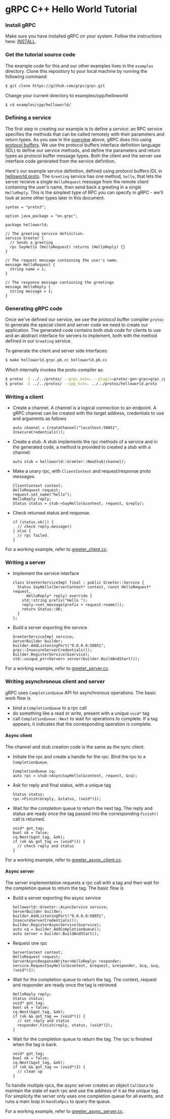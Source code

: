 # gRPC C++ Hello World Tutorial

### Install gRPC
Make sure you have installed gRPC on your system. Follow the instructions here:
[INSTALL](../../../INSTALL).

### Get the tutorial source code

The example code for this and our other examples lives in the `examples`
directory. Clone this repository to your local machine by running the
following command:


```sh
$ git clone https://github.com/grpc/grpc.git
```

Change your current directory to examples/cpp/helloworld

```sh
$ cd examples/cpp/helloworld/
```

### Defining a service

The first step in creating our example is to define a *service*: an RPC
service specifies the methods that can be called remotely with their parameters
and return types. As you saw in the
[overview](#protocolbuffers) above, gRPC does this using [protocol
buffers](https://developers.google.com/protocol-buffers/docs/overview). We
use the protocol buffers interface definition language (IDL) to define our
service methods, and define the parameters and return
types as protocol buffer message types. Both the client and the
server use interface code generated from the service definition.

Here's our example service definition, defined using protocol buffers IDL in
[helloworld.proto](../../protos/helloworld.proto). The `Greeting`
service has one method, `hello`, that lets the server receive a single
`HelloRequest`
message from the remote client containing the user's name, then send back
a greeting in a single `HelloReply`. This is the simplest type of RPC you
can specify in gRPC - we'll look at some other types later in this document.

```
syntax = "proto3";

option java_package = "ex.grpc";

package helloworld;

// The greeting service definition.
service Greeter {
  // Sends a greeting
  rpc SayHello (HelloRequest) returns (HelloReply) {}
}

// The request message containing the user's name.
message HelloRequest {
  string name = 1;
}

// The response message containing the greetings
message HelloReply {
  string message = 1;
}

```

<a name="generating"></a>
### Generating gRPC code

Once we've defined our service, we use the protocol buffer compiler
`protoc` to generate the special client and server code we need to create
our application. The generated code contains both stub code for clients to
use and an abstract interface for servers to implement, both with the method
defined in our `Greeting` service.

To generate the client and server side interfaces:

```sh
$ make helloworld.grpc.pb.cc helloworld.pb.cc
```
Which internally invokes the proto-compiler as:

```sh
$ protoc -I ../../protos/ --grpc_out=. --plugin=protoc-gen-grpc=grpc_cpp_plugin ../../protos/helloworld.proto
$ protoc -I ../../protos/ --cpp_out=. ../../protos/helloworld.proto
```

### Writing a client

- Create a channel. A channel is a logical connection to an endpoint. A gRPC
  channel can be created with the target address, credentials to use and
  arguments as follows

    ```
    auto channel = CreateChannel("localhost:50051", InsecureCredentials());
    ```

- Create a stub. A stub implements the rpc methods of a service and in the
  generated code, a method is provided to created a stub with a channel:

    ```
    auto stub = helloworld::Greeter::NewStub(channel);
    ```

- Make a unary rpc, with `ClientContext` and request/response proto messages.

    ```
    ClientContext context;
    HelloRequest request;
    request.set_name("hello");
    HelloReply reply;
    Status status = stub->SayHello(&context, request, &reply);
    ```

- Check returned status and response.

    ```
    if (status.ok()) {
      // check reply.message()
    } else {
      // rpc failed.
    }
    ```

For a working example, refer to [greeter_client.cc](greeter_client.cc).

### Writing a server

- Implement the service interface

    ```
    class GreeterServiceImpl final : public Greeter::Service {
      Status SayHello(ServerContext* context, const HelloRequest* request,
          HelloReply* reply) override {
        std::string prefix("Hello ");
        reply->set_message(prefix + request->name());
        return Status::OK;
      }
    };

    ```

- Build a server exporting the service

    ```
    GreeterServiceImpl service;
    ServerBuilder builder;
    builder.AddListeningPort("0.0.0.0:50051", grpc::InsecureServerCredentials());
    builder.RegisterService(&service);
    std::unique_ptr<Server> server(builder.BuildAndStart());
    ```

For a working example, refer to [greeter_server.cc](greeter_server.cc).

### Writing asynchronous client and server

gRPC uses `CompletionQueue` API for asynchronous operations. The basic work flow
is
- bind a `CompletionQueue` to a rpc call
- do something like a read or write, present with a unique `void*` tag
- call `CompletionQueue::Next` to wait for operations to complete. If a tag
  appears, it indicates that the corresponding operation is complete.

#### Async client

The channel and stub creation code is the same as the sync client.

- Initiate the rpc and create a handle for the rpc. Bind the rpc to a
  `CompletionQueue`.

    ```
    CompletionQueue cq;
    auto rpc = stub->AsyncSayHello(&context, request, &cq);
    ```

- Ask for reply and final status, with a unique tag

    ```
    Status status;
    rpc->Finish(&reply, &status, (void*)1);
    ```

- Wait for the completion queue to return the next tag. The reply and status are
  ready once the tag passed into the corresponding `Finish()` call is returned.

    ```
    void* got_tag;
    bool ok = false;
    cq.Next(&got_tag, &ok);
    if (ok && got_tag == (void*)1) {
      // check reply and status
    }
    ```

For a working example, refer to [greeter_async_client.cc](greeter_async_client.cc).

#### Async server

The server implementation requests a rpc call with a tag and then wait for the
completion queue to return the tag. The basic flow is

- Build a server exporting the async service

    ```
    helloworld::Greeter::AsyncService service;
    ServerBuilder builder;
    builder.AddListeningPort("0.0.0.0:50051", InsecureServerCredentials());
    builder.RegisterAsyncService(&service);
    auto cq = builder.AddCompletionQueue();
    auto server = builder.BuildAndStart();
    ```

- Request one rpc

    ```
    ServerContext context;
    HelloRequest request;
    ServerAsyncResponseWriter<HelloReply> responder;
    service.RequestSayHello(&context, &request, &responder, &cq, &cq, (void*)1);
    ```

- Wait for the completion queue to return the tag. The context, request and
  responder are ready once the tag is retrieved.

    ```
    HelloReply reply;
    Status status;
    void* got_tag;
    bool ok = false;
    cq.Next(&got_tag, &ok);
    if (ok && got_tag == (void*)1) {
      // set reply and status
      responder.Finish(reply, status, (void*)2);
    }
    ```

- Wait for the completion queue to return the tag. The rpc is finished when the
  tag is back.

    ```
    void* got_tag;
    bool ok = false;
    cq.Next(&got_tag, &ok);
    if (ok && got_tag == (void*)2) {
      // clean up
    }
    ```

To handle multiple rpcs, the async server creates an object `CallData` to
maintain the state of each rpc and use the address of it as the unique tag. For
simplicity the server only uses one completion queue for all events, and runs a
main loop in `HandleRpcs` to query the queue.

For a working example, refer to [greeter_async_server.cc](greeter_async_server.cc).




